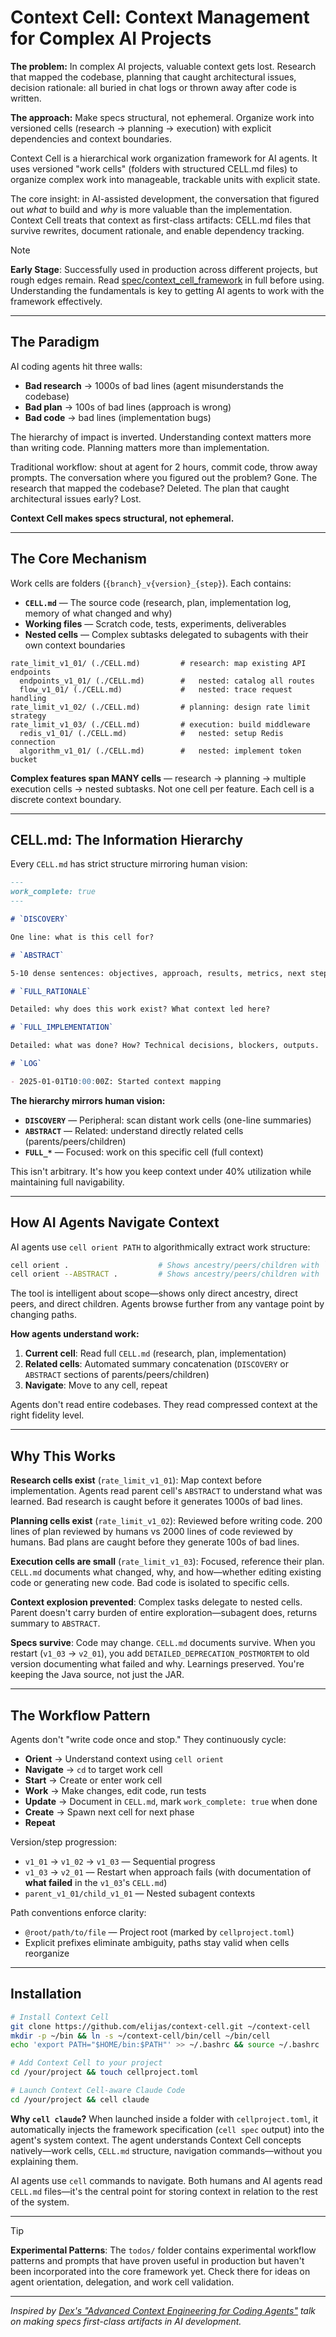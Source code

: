 # Context Cell: Context Management for Complex AI Projects

**The problem:** In complex AI projects, valuable context gets lost. Research that mapped the codebase, planning that caught architectural issues, decision rationale: all buried in chat logs or thrown away after code is written.

**The approach:** Make specs structural, not ephemeral. Organize work into versioned cells (research → planning → execution) with explicit dependencies and context boundaries.

Context Cell is a hierarchical work organization framework for AI agents. It uses versioned "work cells" (folders with structured CELL.md files) to organize complex work into manageable, trackable units with explicit state.

The core insight: in AI-assisted development, the conversation that figured out *what* to build and *why* is more valuable than the implementation. Context Cell treats that context as first-class artifacts: CELL.md files that survive rewrites, document rationale, and enable dependency tracking.

> [!NOTE]
> **Early Stage**: Successfully used in production across different projects, but rough edges remain. Read [spec/context_cell_framework](spec/context_cell_framework) in full before using. Understanding the fundamentals is key to getting AI agents to work with the framework effectively.

---

## The Paradigm

AI coding agents hit three walls:

- **Bad research** → 1000s of bad lines (agent misunderstands the codebase)
- **Bad plan** → 100s of bad lines (approach is wrong)
- **Bad code** → bad lines (implementation bugs)

The hierarchy of impact is inverted. Understanding context matters more than writing code. Planning matters more than implementation.

Traditional workflow: shout at agent for 2 hours, commit code, throw away prompts. The conversation where you figured out the problem? Gone. The research that mapped the codebase? Deleted. The plan that caught architectural issues early? Lost.

**Context Cell makes specs structural, not ephemeral.**

---

## The Core Mechanism

Work cells are folders (`{branch}_v{version}_{step}`). Each contains:

- **`CELL.md`** — The source code (research, plan, implementation log, memory of what changed and why)
- **Working files** — Scratch code, tests, experiments, deliverables
- **Nested cells** — Complex subtasks delegated to subagents with their own context boundaries

```
rate_limit_v1_01/ (./CELL.md)         # research: map existing API endpoints
  endpoints_v1_01/ (./CELL.md)        #   nested: catalog all routes
  flow_v1_01/ (./CELL.md)             #   nested: trace request handling
rate_limit_v1_02/ (./CELL.md)         # planning: design rate limit strategy
rate_limit_v1_03/ (./CELL.md)         # execution: build middleware
  redis_v1_01/ (./CELL.md)            #   nested: setup Redis connection
  algorithm_v1_01/ (./CELL.md)        #   nested: implement token bucket
```

**Complex features span MANY cells** — research → planning → multiple execution cells → nested subtasks. Not one cell per feature. Each cell is a discrete context boundary.

---

## CELL.md: The Information Hierarchy

Every `CELL.md` has strict structure mirroring human vision:

```markdown
---
work_complete: true
---

# `DISCOVERY`

One line: what is this cell for?

# `ABSTRACT`

5-10 dense sentences: objectives, approach, results, metrics, next steps.

# `FULL_RATIONALE`

Detailed: why does this work exist? What context led here?

# `FULL_IMPLEMENTATION`

Detailed: what was done? How? Technical decisions, blockers, outputs.

# `LOG`

- 2025-01-01T10:00:00Z: Started context mapping
```

**The hierarchy mirrors human vision:**

- **`DISCOVERY`** — Peripheral: scan distant work cells (one-line summaries)
- **`ABSTRACT`** — Related: understand directly related cells (parents/peers/children)
- **`FULL_*`** — Focused: work on this specific cell (full context)

This isn't arbitrary. It's how you keep context under 40% utilization while maintaining full navigability.

---

## How AI Agents Navigate Context

AI agents use `cell orient PATH` to algorithmically extract work structure:

```bash
cell orient .                    # Shows ancestry/peers/children with `DISCOVERY` sections
cell orient --ABSTRACT .         # Shows ancestry/peers/children with `ABSTRACT` sections
```

The tool is intelligent about scope—shows only direct ancestry, direct peers, and direct children. Agents browse further from any vantage point by changing paths.

**How agents understand work:**

1. **Current cell**: Read full `CELL.md` (research, plan, implementation)
2. **Related cells**: Automated summary concatenation (`DISCOVERY` or `ABSTRACT` sections of parents/peers/children)
3. **Navigate**: Move to any cell, repeat

Agents don't read entire codebases. They read compressed context at the right fidelity level.

---

## Why This Works

**Research cells exist** (`rate_limit_v1_01`): Map context before implementation. Agents read parent cell's `ABSTRACT` to understand what was learned. Bad research is caught before it generates 1000s of bad lines.

**Planning cells exist** (`rate_limit_v1_02`): Reviewed before writing code. 200 lines of plan reviewed by humans vs 2000 lines of code reviewed by humans. Bad plans are caught before they generate 100s of bad lines.

**Execution cells are small** (`rate_limit_v1_03`): Focused, reference their plan. `CELL.md` documents what changed, why, and how—whether editing existing code or generating new code. Bad code is isolated to specific cells.

**Context explosion prevented**: Complex tasks delegate to nested cells. Parent doesn't carry burden of entire exploration—subagent does, returns summary to `ABSTRACT`.

**Specs survive**: Code may change. `CELL.md` documents survive. When you restart (`v1_03` → `v2_01`), you add `DETAILED_DEPRECATION_POSTMORTEM` to old version documenting what failed and why. Learnings preserved. You're keeping the Java source, not just the JAR.

---

## The Workflow Pattern

Agents don't "write code once and stop." They continuously cycle:

- **Orient** → Understand context using `cell orient`
- **Navigate** → `cd` to target work cell
- **Start** → Create or enter work cell
- **Work** → Make changes, edit code, run tests
- **Update** → Document in `CELL.md`, mark `work_complete: true` when done
- **Create** → Spawn next cell for next phase
- **Repeat**

Version/step progression:

- `v1_01` → `v1_02` → `v1_03` — Sequential progress
- `v1_03` → `v2_01` — Restart when approach fails (with documentation of **what failed** in the `v1_03`'s `CELL.md`)
- `parent_v1_01/child_v1_01` — Nested subagent contexts

Path conventions enforce clarity:

- `@root/path/to/file` — Project root (marked by `cellproject.toml`)
- Explicit prefixes eliminate ambiguity, paths stay valid when cells reorganize

---

## Installation

```bash
# Install Context Cell
git clone https://github.com/elijas/context-cell.git ~/context-cell
mkdir -p ~/bin && ln -s ~/context-cell/bin/cell ~/bin/cell
echo 'export PATH="$HOME/bin:$PATH"' >> ~/.bashrc && source ~/.bashrc

# Add Context Cell to your project
cd /your/project && touch cellproject.toml

# Launch Context Cell-aware Claude Code
cd /your/project && cell claude
```

**Why `cell claude`?** When launched inside a folder with `cellproject.toml`, it automatically injects the framework specification (`cell spec` output) into the agent's system context. The agent understands Context Cell concepts natively—work cells, `CELL.md` structure, navigation commands—without you explaining them.

AI agents use `cell` commands to navigate. Both humans and AI agents read `CELL.md` files—it's the central point for storing context in relation to the rest of the system.

---

> [!TIP]
> **Experimental Patterns**: The `todos/` folder contains experimental workflow patterns and prompts that have proven useful in production but haven't been incorporated into the core framework yet. Check there for ideas on agent orientation, delegation, and work cell validation.

---

_Inspired by [Dex's "Advanced Context Engineering for Coding Agents"](https://www.youtube.com/watch?v=IS_y40zY-hc) talk on making specs first-class artifacts in AI development._
